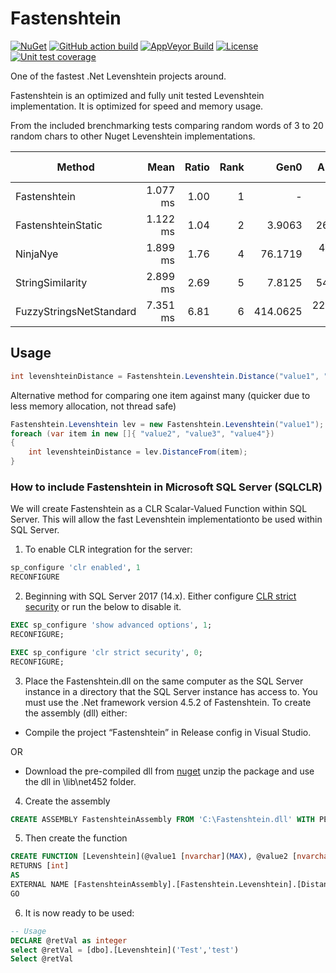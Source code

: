 # Fastenshtein
[![NuGet](https://img.shields.io/nuget/v/Fastenshtein.svg)](https://www.nuget.org/packages/Fastenshtein/) [![GitHub action build](https://github.com/DanHarltey/Fastenshtein/actions/workflows/main-build.yml/badge.svg?branch=master)](https://github.com/DanHarltey/Fastenshtein/actions/workflows/main-build.yml) [![AppVeyor Build](https://ci.appveyor.com/api/projects/status/my7qghoen4pofb3h?svg=true)](https://ci.appveyor.com/project/DanHarltey/fastenshtein) [![License](https://img.shields.io/badge/license-MIT-blue.svg)](LICENSE) [![Unit test coverage](https://coveralls.io/repos/github/DanHarltey/Fastenshtein/badge.svg?branch=master)](https://coveralls.io/github/DanHarltey/Fastenshtein?branch=master)

One of the fastest .Net Levenshtein projects around.

Fastenshtein is an optimized and fully unit tested Levenshtein implementation. It is optimized for speed and memory usage.

From the included brenchmarking tests comparing random words of 3 to 20 random chars to other Nuget Levenshtein implementations.

| Method                  | Mean     | Ratio | Rank | Gen0     | Allocated  | Alloc Ratio |
|------------------------ |---------:|------:|-----:|---------:|-----------:|------------:|
| Fastenshtein            | 1.077 ms |  1.00 |    1 |        - |     6345 B |       1.000 |
| FastenshteinStatic      | 1.122 ms |  1.04 |    2 |   3.9063 |   265441 B |      41.835 |
| NinjaNye                | 1.899 ms |  1.76 |    4 |  76.1719 |  4274593 B |     673.695 |
| StringSimilarity        | 2.899 ms |  2.69 |    5 |   7.8125 |   543770 B |      85.701 |
| FuzzyStringsNetStandard | 7.351 ms |  6.81 |    6 | 414.0625 | 22967283 B |   3,619.745 |

## Usage

```cs
int levenshteinDistance = Fastenshtein.Levenshtein.Distance("value1", "value2");
```
Alternative method for comparing one item against many (quicker due to less memory allocation, not thread safe)
```cs
Fastenshtein.Levenshtein lev = new Fastenshtein.Levenshtein("value1");
foreach (var item in new []{ "value2", "value3", "value4"})
{
	int levenshteinDistance = lev.DistanceFrom(item);
}
```
### How to include Fastenshtein in Microsoft SQL Server (SQLCLR)

We will create Fastenshtein as a CLR Scalar-Valued Function within SQL Server. This will allow the fast Levenshtein implementationto be used within SQL Server.

1. To enable CLR integration for the server:
```sql
sp_configure 'clr enabled', 1
RECONFIGURE
```
2. Beginning with SQL Server 2017 (14.x). Either configure [CLR strict security](https://docs.microsoft.com/en-us/sql/database-engine/configure-windows/clr-strict-security?view=sql-server-ver15) or run the below to disable it.
```sql
EXEC sp_configure 'show advanced options', 1;
RECONFIGURE;

EXEC sp_configure 'clr strict security', 0;
RECONFIGURE;
```

3. Place the Fastenshtein.dll on the same computer as the SQL Server instance in a directory that the SQL Server instance has access to. You must use the .Net framework version 4.5.2 of Fastenshtein. To create the assembly (dll) either:

* Compile the project “Fastenshtein” in Release config in Visual Studio.

OR

* Download the pre-compiled dll from [nuget](https://www.nuget.org/api/v2/package/Fastenshtein/) unzip the package and use the dll in \lib\net452 folder.

4. Create the assembly
```sql
CREATE ASSEMBLY FastenshteinAssembly FROM 'C:\Fastenshtein.dll' WITH PERMISSION_SET = SAFE
```

5. Then create the function
```sql
CREATE FUNCTION [Levenshtein](@value1 [nvarchar](MAX), @value2 [nvarchar](MAX))
RETURNS [int]
AS 
EXTERNAL NAME [FastenshteinAssembly].[Fastenshtein.Levenshtein].[Distance]
GO
```

6. It is now ready to be used: 
```sql
-- Usage
DECLARE @retVal as integer
select @retVal = [dbo].[Levenshtein]('Test','test')
Select @retVal
```
